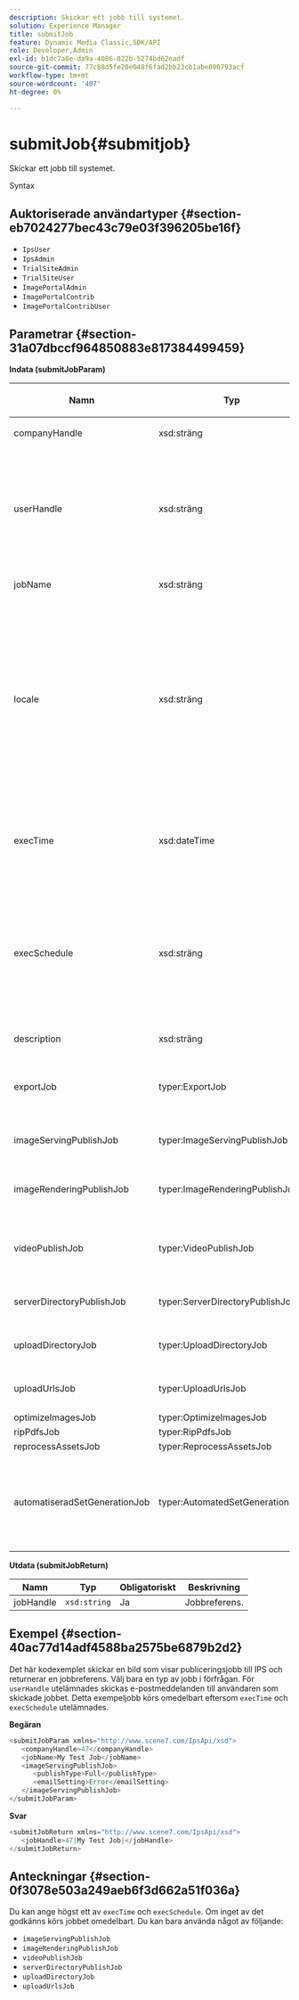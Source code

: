 ```yaml
---
description: Skickar ett jobb till systemet.
solution: Experience Manager
title: submitJob
feature: Dynamic Media Classic,SDK/API
role: Developer,Admin
exl-id: b1dc7a0e-da9a-4086-822b-5274bd62eadf
source-git-commit: 77c88d5fe20e048f6fad2bb23cb1abe090793acf
workflow-type: tm+mt
source-wordcount: '407'
ht-degree: 0%

---
```


# submitJob{#submitjob}

Skickar ett jobb till systemet.

Syntax

## Auktoriserade användartyper {#section-eb7024277bec43c79e03f396205be16f}

* `IpsUser`
* `IpsAdmin`
* `TrialSiteAdmin`
* `TrialSiteUser`
* `ImagePortalAdmin`
* `ImagePortalContrib`
* `ImagePortalContribUser`

## Parametrar {#section-31a07dbccf964850883e817384499459}

**Indata (submitJobParam)**

<table id="table_9CB1F668E036422E8CE4E0BBA42EC44C"> 
 <thead> 
  <tr> 
   <th colname="col1" class="entry"> <p>Namn </p> </th> 
   <th colname="col2" class="entry"> <p>Typ </p> </th> 
   <th colname="col3" class="entry"> <p>Obligatoriskt </p> </th> 
   <th colname="col4" class="entry"> <p>Beskrivning </p> </th> 
  </tr> 
 </thead>
 <tbody> 
  <tr> 
   <td colname="col1"> <span class="codeph"> <span class="varname"> companyHandle</span> </span> </td> 
   <td colname="col2"> <span class="codeph"> xsd:sträng</span> </td> 
   <td colname="col3"> Ja </td> 
   <td colname="col4"> <p>Företagshandtag. </p> </td> 
  </tr> 
  <tr> 
   <td colname="col1"> <span class="codeph"> <span class="varname"> userHandle</span> </span> </td> 
   <td colname="col2"> <span class="codeph"> xsd:sträng</span> </td> 
   <td colname="col3"> Nej </td> 
   <td colname="col4"> <p>Hantera till användaren som skickade jobbet. </p> <p> <p>Obs! Systemet skickar e-post till användaren som anges av <span class="codeph"> userHandle</span>. If <span class="codeph"> userHandle</span> anges inte, den person som skickade jobbet får e-postmeddelandena. </p> </p> </td> 
  </tr> 
  <tr> 
   <td colname="col1"> <span class="codeph"> <span class="varname"> jobName</span> </span> </td> 
   <td colname="col2"> <span class="codeph"> xsd:sträng</span> </td> 
   <td colname="col3"> Ja </td> 
   <td colname="col4"> <p>Jobbnamn. </p> </td> 
  </tr> 
  <tr> 
   <td colname="col1"> <span class="codeph"> <span class="varname"> locale</span> </span> </td> 
   <td colname="col2"> <span class="codeph"> xsd:sträng</span> </td> 
   <td colname="col3"> Nej </td> 
   <td colname="col4"> <p>Språkinställningen som används för jobbloggsinformation och e-postlokalisering. </p> <p>Språk anges som <span class="codeph"> &lt;language_code&gt;</span> och <span class="codeph"> [&lt;country_code&gt;]</span>, där språkkoden är en gemen tvåbokstavskod enligt ISO-639, och den valfria landskoden är en gemen tvåbokstavskod enligt ISO-3166. Den nationella strängen för engelska (USA) skulle till exempel vara: en-US. </p> </td> 
  </tr> 
  <tr> 
   <td colname="col1"> <span class="codeph"> <span class="varname"> execTime</span> </span> </td> 
   <td colname="col2"> <span class="codeph"> xsd:dateTime</span> </td> 
   <td colname="col3"> Nej </td> 
   <td colname="col4"> <p>Datum och tid då jobbet ska köras. </p> <p>Obs! Ange tidszonen med begäran. Tidszoner justeras till tidzonen för mål-IPS-servern. </p> </td> 
  </tr> 
  <tr> 
   <td colname="col1"> <span class="codeph"> <span class="varname"> execSchedule</span> </span> </td> 
   <td colname="col2"> <span class="codeph"> xsd:sträng</span> </td> 
   <td colname="col3"> Nej </td> 
   <td colname="col4"> <p>Anger när jobbet ska köras. </p> <p> Kan vara en <span class="codeph"> cron</span> sträng som kör jobbet med återkommande intervall. </p> <p>Schemat är alltid relativt serverns lokala tidszon. I IPS-dokumentationen finns information om det anpassade schemaformatet. </p> </td> 
  </tr> 
  <tr> 
   <td colname="col1"> <span class="codeph"> <span class="varname"> description</span> </span> </td> 
   <td colname="col2"> <span class="codeph"> xsd:sträng</span> </td> 
   <td colname="col3"> Nej </td> 
   <td colname="col4"> <p>Jobbbeskrivning. </p> </td> 
  </tr> 
  <tr> 
   <td colname="col1"> <span class="codeph"> <span class="varname"> exportJob</span> </span> </td> 
   <td colname="col2"> <span class="codeph"> typer:ExportJob</span> </td> 
   <td colname="col3"> Nej </td> 
   <td colname="col4"> <p>Exportera tidigare överförda filer. </p> <p>Se <a href="../../../types/c-data-types/r-exportjob.md#reference-1ce423f7b2d54507b90b67233c588665" format="dita" scope="local"> ExportJob</a>. </p> </td> 
  </tr> 
  <tr> 
   <td colname="col1"> <span class="codeph"> <span class="varname"> imageServingPublishJob</span> </span> </td> 
   <td colname="col2"> <span class="codeph"> typer:ImageServingPublishJob</span> </td> 
   <td colname="col3"> Nej </td> 
   <td colname="col4"> <p>Information om en bild som visar publiceringsjobb. </p> </td> 
  </tr> 
  <tr> 
   <td colname="col1"> <span class="codeph"> <span class="varname"> imageRenderingPublishJob</span> </span> </td> 
   <td colname="col2"> <span class="codeph"> typer:ImageRenderingPublishJob</span> </td> 
   <td colname="col3"> Nej </td> 
   <td colname="col4"> <p>Information om ett publiceringsjobb för bildåtergivning. </p> </td> 
  </tr> 
  <tr> 
   <td colname="col1"> <span class="codeph"> <span class="varname"> videoPublishJob</span> </span> </td> 
   <td colname="col2"> <span class="codeph"> typer:VideoPublishJob</span> </td> 
   <td colname="col3"> Nej </td> 
   <td colname="col4"> <p>Information om ett videopubliceringsjobb. </p> <p>Se <a href="../../../types/c-data-types/r-video-publish-job.md#reference-e99e60d38fe94a07914eefcd7beef2e0" format="dita" scope="local"> VideoPublishJob</a>. </p> </td> 
  </tr> 
  <tr> 
   <td colname="col1"> <span class="codeph"> <span class="varname"> serverDirectoryPublishJob</span> </span> </td> 
   <td colname="col2"> <span class="codeph"> typer:ServerDirectoryPublishJob</span> </td> 
   <td colname="col3"> Nej </td> 
   <td colname="col4"> <p>Information om ett serverkatalogpubliceringsjobb. </p> </td> 
  </tr> 
  <tr> 
   <td colname="col1"> <span class="codeph"> <span class="varname"> uploadDirectoryJob</span> </span> </td> 
   <td colname="col2"> <span class="codeph"> typer:UploadDirectoryJob</span> </td> 
   <td colname="col3"> Nej </td> 
   <td colname="col4"> <p>Information om ett uppladdningskatalogjobb. </p> </td> 
  </tr> 
  <tr> 
   <td colname="col1"> <span class="codeph"> <span class="varname"> uploadUrlsJob</span> </span> </td> 
   <td colname="col2"> <span class="codeph"> typer:UploadUrlsJob</span> </td> 
   <td colname="col3"> Nej </td> 
   <td colname="col4"> <p>Information om ett överförings-URL-jobb. </p> </td> 
  </tr> 
  <tr> 
   <td colname="col1"> <span class="codeph"> <span class="varname"> optimizeImagesJob</span> </span> </td> 
   <td colname="col2"> <span class="codeph"> typer:OptimizeImagesJob</span> </td> 
   <td colname="col3"> Nej </td> 
   <td colname="col4"> <p> </p> </td> 
  </tr> 
  <tr> 
   <td colname="col1"> <span class="codeph"> <span class="varname"> ripPdfsJob</span> </span> </td> 
   <td colname="col2"> <span class="codeph"> typer:RipPdfsJob</span> </td> 
   <td colname="col3"> Nej </td> 
   <td colname="col4"> <p> </p> </td> 
  </tr> 
  <tr> 
   <td colname="col1"> <span class="codeph"> <span class="varname"> reprocessAssetsJob</span> </span> </td> 
   <td colname="col2"> <span class="codeph"> typer:ReprocessAssetsJob</span> </td> 
   <td colname="col3"> Nej </td> 
   <td colname="col4"> <p> </p> </td> 
  </tr> 
  <tr> 
   <td colname="col1"> <span class="codeph"> <span class="varname"> automatiseradSetGenerationJob</span> </span> </td> 
   <td colname="col2"> <span class="codeph"> typer:AutomatedSetGenerationJob</span> </td> 
   <td colname="col3"> Nej </td> 
   <td colname="col4"> <p>Bearbeta en resurslista i uppsättningar med hjälp av automatiska uppsättningsskript. </p> <p>Se <a href="../../../types/c-data-types/r-automated-set-generation-job.md#reference-ab0b3c5408eb41b98c49898b2197cf5a" format="dita" scope="local"> AutomatedSetGenerationJob</a>. </p> </td> 
  </tr> 
 </tbody> 
</table>

**Utdata (submitJobReturn)**

| Namn | Typ | Obligatoriskt | Beskrivning |
|---|---|---|---|
| jobHandle | `xsd:string` | Ja | Jobbreferens. |

## Exempel {#section-40ac77d14adf4588ba2575be6879b2d2}

Det här kodexemplet skickar en bild som visar publiceringsjobb till IPS och returnerar en jobbreferens. Välj bara en typ av jobb i förfrågan. För `userHandle` utelämnades skickas e-postmeddelanden till användaren som skickade jobbet. Detta exempeljobb körs omedelbart eftersom `execTime` och `execSchedule` utelämnades.

**Begäran**

```java
<submitJobParam xmlns="http://www.scene7.com/IpsApi/xsd">
   <companyHandle>47</companyHandle>
   <jobName>My Test Job</jobName>
   <imageServingPublishJob>
      <publishType>Full</publishType>
      <emailSetting>Error</emailSetting>
   </imageServingPublishJob>
</submitJobParam>
```

**Svar**

```java
<submitJobReturn xmlns="http://www.scene7.com/IpsApi/xsd">
   <jobHandle>47|My Test Job|</jobHandle>
</submitJobReturn>
```

## Anteckningar {#section-0f3078e503a249aeb6f3d662a51f036a}

Du kan ange högst ett av `execTime` och `execSchedule`. Om inget av det godkänns körs jobbet omedelbart. Du kan bara använda något av följande:

* `imageServingPublishJob`
* `imageRenderingPublishJob`
* `videoPublishJob`
* `serverDirectoryPublishJob`
* `uploadDirectoryJob`
* `uploadUrlsJob`
